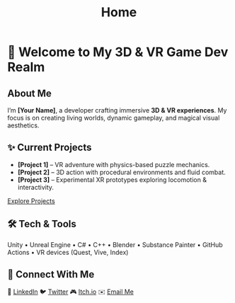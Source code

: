 ﻿---
layout: default
title: Home
---

# 🌿 Welcome to My 3D & VR Game Dev Realm

<div class="card">
  <h2>About Me</h2>
  <p>
    I’m <strong>[Your Name]</strong>, a developer crafting immersive <strong>3D & VR experiences</strong>.  
    My focus is on creating <span class="highlight">living worlds</span>, <span class="highlight">dynamic gameplay</span>, and <span class="highlight">magical visual aesthetics</span>.
  </p>
</div>

<div class="card floating">
  <h2>✨ Current Projects</h2>
  <ul>
    <li><strong>[Project 1]</strong> – VR adventure with physics-based puzzle mechanics.</li>
    <li><strong>[Project 2]</strong> – 3D action with procedural environments and fluid combat.</li>
    <li><strong>[Project 3]</strong> – Experimental XR prototypes exploring locomotion & interactivity.</li>
  </ul>
  <a href="./projects.html" class="button">Explore Projects</a>
</div>

<div class="card floating">
  <h2>🛠 Tech & Tools</h2>
  <p>
    Unity • Unreal Engine • C# • C++ • Blender • Substance Painter • GitHub Actions •  
    VR devices (Quest, Vive, Index)
  </p>
</div>

<div class="card floating">
  <h2>🤝 Connect With Me</h2>
  <p>
    💼 <a href="#">LinkedIn</a>  
    🐦 <a href="#">Twitter</a>  
    🎮 <a href="#">Itch.io</a>  
    ✉️ <a href="mailto:youremail@example.com">Email Me</a>
  </p>
</div>
